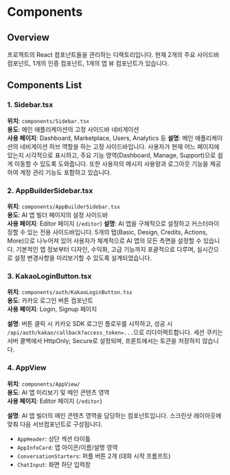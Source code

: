# Components

## Overview
프로젝트의 React 컴포넌트들을 관리하는 디렉토리입니다. 현재 2개의 주요 사이드바 컴포넌트, 1개의 인증 컴포넌트, 1개의 앱 뷰 컴포넌트가 있습니다.

## Components List

### 1. Sidebar.tsx
**위치**: `components/Sidebar.tsx`  
**용도**: 메인 애플리케이션의 고정 사이드바 네비게이션  
**사용 페이지**: Dashboard, Marketplace, Users, Analytics 등
**설명**: 메인 애플리케이션의 네비게이션 허브 역할을 하는 고정 사이드바입니다. 사용자가 현재 어느 페이지에 있는지 시각적으로 표시하고, 주요 기능 영역(Dashboard, Manage, Support)으로 쉽게 이동할 수 있도록 도와줍니다. 또한 사용자의 메시지 사용량과 로그아웃 기능을 제공하여 계정 관리 기능도 포함하고 있습니다.

### 2. AppBuilderSidebar.tsx
**위치**: `components/AppBuilderSidebar.tsx`  
**용도**: AI 앱 빌더 페이지의 설정 사이드바  
**사용 페이지**: Editor 페이지 (`/editor`)
**설명**: AI 앱을 구체적으로 설정하고 커스터마이징할 수 있는 전용 사이드바입니다. 5개의 탭(Basic, Design, Credits, Actions, More)으로 나누어져 있어 사용자가 체계적으로 AI 앱의 모든 측면을 설정할 수 있습니다. 기본적인 앱 정보부터 디자인, 수익화, 고급 기능까지 포괄적으로 다루며, 실시간으로 설정 변경사항을 미리보기할 수 있도록 설계되었습니다.

### 3. KakaoLoginButton.tsx
**위치**: `components/auth/KakaoLoginButton.tsx`  
**용도**: 카카오 로그인 버튼 컴포넌트  
**사용 페이지**: Login, Signup 페이지

**설명**: 버튼 클릭 시 카카오 SDK 로그인 플로우를 시작하고, 성공 시 `/api/auth/kakao/callback?access_token=...`으로 리다이렉트합니다. 세션 쿠키는 서버 콜백에서 HttpOnly; Secure로 설정되며, 프론트에서는 토큰을 저장하지 않습니다.

### 4. AppView
**위치**: `components/AppView/`  
**용도**: AI 앱 미리보기 및 메인 콘텐츠 영역  
**사용 페이지**: Editor 페이지 (`/editor`)

**설명**: AI 앱 빌더의 메인 콘텐츠 영역을 담당하는 컴포넌트입니다. 스크린샷 레이아웃에 맞춰 다음 서브컴포넌트로 구성됩니다.
- `AppHeader`: 상단 섹션 타이틀
- `AppInfoCard`: 앱 아이콘/이름/설명 영역
- `ConversationStarters`: 퍼플 버튼 2개 (대화 시작 프롬프트)
- `ChatInput`: 화면 하단 입력창
